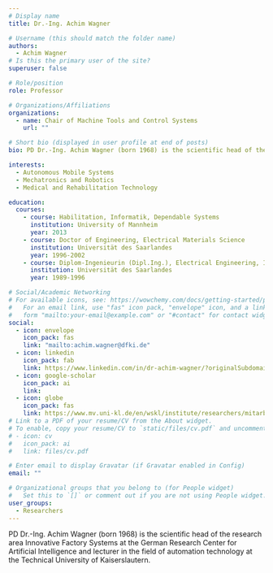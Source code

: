```yaml
---
# Display name
title: Dr.-Ing. Achim Wagner

# Username (this should match the folder name)
authors:
  - Achim Wagner
# Is this the primary user of the site?
superuser: false

# Role/position
role: Professor

# Organizations/Affiliations
organizations:
  - name: Chair of Machine Tools and Control Systems
    url: ""

# Short bio (displayed in user profile at end of posts)
bio: PD Dr.-Ing. Achim Wagner (born 1968) is the scientific head of the research area Innovative Factory Systems at the German Research Center for Artificial Intelligence and lecturer in the field of automation technology at the Technical University of Kaiserslautern. His current research focuses on fault-tolerant autonomous production systems and intelligent human-technology systems. After his diploma in information technology, he worked as a scientist and research group leader in the research fields of materials in electrical engineering, medical and rehabilitation robotics, autonomous mobile robots, human-technology interaction and reliable systems at the universities of the Saarland, Mannheim and Heidelberg.

interests:
  - Autonomous Mobile Systems
  - Mechatronics and Robotics
  - Medical and Rehabilitation Technology

education:
  courses:
    - course: Habilitation, Informatik, Dependable Systems
      institution: University of Mannheim
      year: 2013
    - course: Doctor of Engineering, Electrical Materials Science
      institution: Universität des Saarlandes
      year: 1996-2002
    - course: Diplom-Ingenieurin (Dipl.Ing.), Electrical Engineering, Information Technology
      institution: Universität des Saarlandes
      year: 1989-1996

# Social/Academic Networking
# For available icons, see: https://wowchemy.com/docs/getting-started/page-builder/#icons
#   For an email link, use "fas" icon pack, "envelope" icon, and a link in the
#   form "mailto:your-email@example.com" or "#contact" for contact widget.
social:
  - icon: envelope
    icon_pack: fas
    link: "mailto:achim.wagner@dfki.de"
  - icon: linkedin
    icon_pack: fab
    link: https://www.linkedin.com/in/dr-achim-wagner/?originalSubdomain=de
  - icon: google-scholar
    icon_pack: ai
    link:
  - icon: globe
    icon_pack: fas
    link: https://www.mv.uni-kl.de/en/wskl/institute/researchers/mitarbeiter/dr-ing-achim-wagner
# Link to a PDF of your resume/CV from the About widget.
# To enable, copy your resume/CV to `static/files/cv.pdf` and uncomment the lines below.
# - icon: cv
#   icon_pack: ai
#   link: files/cv.pdf

# Enter email to display Gravatar (if Gravatar enabled in Config)
email: ""

# Organizational groups that you belong to (for People widget)
#   Set this to `[]` or comment out if you are not using People widget.
user_groups:
  - Researchers
---
```


PD Dr.-Ing. Achim Wagner (born 1968) is the scientific head of the research area Innovative Factory Systems at the German Research Center for Artificial Intelligence and lecturer in the field of automation technology at the Technical University of Kaiserslautern.
